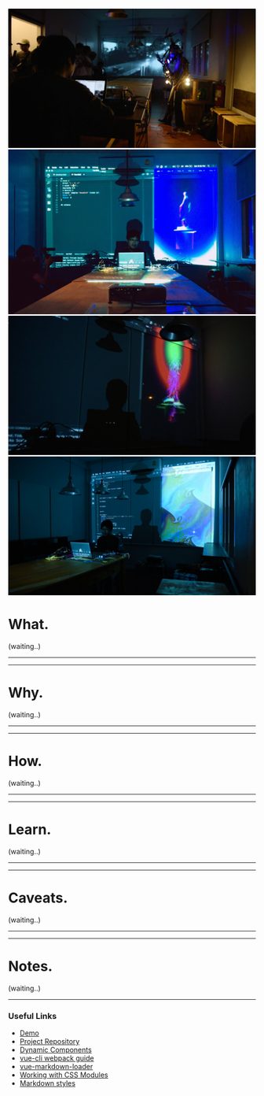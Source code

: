 ![home](../../assets/images/bkk-thru-poster/01.jpg)
![home](../../assets/images/bkk-thru-poster/02.jpg)
![home](../../assets/images/bkk-thru-poster/04.jpg)
![home](../../assets/images/bkk-thru-poster/05.jpg)



# What.

(waiting..)

------
------

# Why.

(waiting..)

------
------

# How.

(waiting..)

------
------
# Learn.

(waiting..)

------
------
# Caveats.
(waiting..)

------
------
# Notes.

(waiting..)

---


### Useful Links
- [Demo](https://vue-markdown-blog.netlify.com)
- [Project Repository](https://github.com/josephharveyangeles/vue-markdown-blog)
- [Dynamic Components](https://vuejs.org/v2/guide/components-dynamic-async.html#Async-Components)
- [vue-cli webpack guide](https://cli.vuejs.org/guide/webpack.html#simple-configuration)
- [vue-markdown-loader](https://github.com/QingWei-Li/vue-markdown-loader)
- [Working with CSS Modules](https://cli.vuejs.org/guide/css.html#postcss)
- [Markdown styles](http://markedstyle.com/styles)
